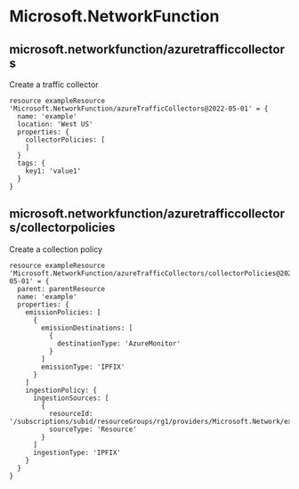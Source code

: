 # Microsoft.NetworkFunction

## microsoft.networkfunction/azuretrafficcollectors

Create a traffic collector
```bicep
resource exampleResource 'Microsoft.NetworkFunction/azureTrafficCollectors@2022-05-01' = {
  name: 'example'
  location: 'West US'
  properties: {
    collectorPolicies: [
    ]
  }
  tags: {
    key1: 'value1'
  }
}
```

## microsoft.networkfunction/azuretrafficcollectors/collectorpolicies

Create a collection policy
```bicep
resource exampleResource 'Microsoft.NetworkFunction/azureTrafficCollectors/collectorPolicies@2022-05-01' = {
  parent: parentResource 
  name: 'example'
  properties: {
    emissionPolicies: [
      {
        emissionDestinations: [
          {
            destinationType: 'AzureMonitor'
          }
        ]
        emissionType: 'IPFIX'
      }
    ]
    ingestionPolicy: {
      ingestionSources: [
        {
          resourceId: '/subscriptions/subid/resourceGroups/rg1/providers/Microsoft.Network/expressRouteCircuits/circuitName'
          sourceType: 'Resource'
        }
      ]
      ingestionType: 'IPFIX'
    }
  }
}
```
